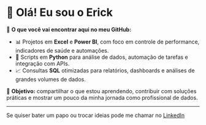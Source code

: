 # 👋 Olá! Eu sou o Erick

💼 **O que você vai encontrar aqui no meu GitHub:**

- 📊 Projetos em **Excel** e **Power BI**, com foco em controle de performance, indicadores de saúde e automações.
- 🐍 Scripts em **Python** para análise de dados, automação de tarefas e integração com APIs.
- 📈 Consultas **SQL** otimizadas para relatórios, dashboards e análises de grandes volumes de dados.

🚀 **Objetivo:** compartilhar o que estou aprendendo, contribuir com soluções práticas e mostrar um pouco da minha jornada como profissional de dados.

---

Se quiser bater um papo ou trocar ideias pode me chamar no [LinkedIn](https://www.linkedin.com/in/eriickhenriique/)
